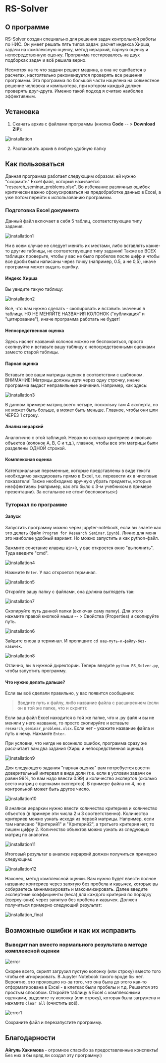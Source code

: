 # RS-Solver

## О программе

RS-Solver создан специально для решения задач контрольной работы по НИС. Он умеет решать пять типов задач: расчет индекса Хирша, задачи на комплексную оценку, метод иерархий, парную оценку и непосредственную оценку. Программа тестировалось на двух подборках задач и всё решила верно.

Несмотря на то что задачи решает машина, а она не ошибается в расчетах, настоятельно рекомендуется проверять все решения программы. Эта программа по большой части нацелена на совместное решение человека и компьютера, при котором каждый должен проверять друг-друга. Именно такой подход я считаю наиболее эффективным.

## Установка

1. Скачать архив с файлами программы (кнопка **Code** -- > **Download ZIP**):

![installation](https://user-images.githubusercontent.com/83603595/145408973-c6b19f5d-c54c-4593-908e-48612e5fede3.png)

2. Распаковать архив в любую удобную папку

## Как пользоваться

Данная программа работает следующим образом: ей нужно "скормить" Excel файл, который называется "research_seminar_problems.xlsx". Во избежание различных ошибок критически важно сфокусироваться на предобработке данных в Excel, а уже потом перейти к использованию программы.

### Подготовка Excel документа

Данный файл включает в себя 5 таблиц, соответствующие типу задания.

![installation1](https://user-images.githubusercontent.com/83603595/145411953-5bba100c-3035-4a08-bf01-fa3a60f0b80e.png)

Ни в коем случае не следует менять их местами, либо вставлять какие-то другие таблицы, не соответствующие типу задания! Также во ВСЕХ таблицах проверьте, чтобы у вас не было пробелов после цифр и чтобы все дроби были написаны через точку (например, 0.5, а не 0,5), иначе программа может выдать ошибку.

#### Индекс Хирша

Вы увидите такую таблицу:

![installation2](https://user-images.githubusercontent.com/83603595/145412595-46024aec-90b1-4510-8ffe-44268b79ff51.png)

Всё, что вам нужно сделать - скопировать и вставить значения в таблицу. НО НЕ МЕНЯЙТЕ НАЗВАНИЯ КОЛОНОК ("публикация" и "цитирование"), иначе программа работать не будет!

#### Непосредственная оценка

Здесь насчет названий колонок можно не беспокоиться, просто скопируйте и вставьте вашу таблицу с непосредственными оценками заместо старой таблицы. 

#### Парная оценка

Вставьте все ваши матрицы оценок в соответствии с шаблоном. ВНИМАНИЕ! Матрицы должны идти через одну строчку, иначе программа выдаст неправильные значения. Например, как здесь:

![installation3](https://user-images.githubusercontent.com/83603595/145416097-962d2e1f-2ec8-4e1f-8a33-398f83cd4314.png)

В данном примере матриц всего четыре, поскольку там 4 эксперта, но их может быть больше, а может быть меньше. Главное, чтобы они шли ЧЕРЕЗ 1 строку.

#### Анализ иерархий

Аналогично с этой таблицой. Неважно сколько критериев и сколько объектов (колонок A, B, C и т.д.), главное, чтобы все эти матрицы были разделены ОДНОЙ строкой.

#### Комплексная оценка

Категориальные переменные, которые представлены в виде текста необходимо закодировать прямо в Excel, т.е. перевести их в числовые показатели! Также необходимо вручную убрать предметы, которые неэффективны (например, как это было с 3-м учебником в примере презентации). За остальное не стоит беспокоиться:)

### Туториал по программе

#### Запуск

Запустить программу можно через jupyter-notebook, если вы знаете как это делать (файл `Program for Research Seminar.ipynb`). Лично для меня это наиболее удобный вариант. Но можно запустить и как python-файл.

Зажмите сочетание клавиш `Win+R`, у вас откроется окно "выполнить". Туда введите "cmd".

![installation4](https://user-images.githubusercontent.com/83603595/145417635-ece31496-5440-4247-b882-f541e58e7722.png)

Нажмите `Enter`. У вас откроется терминал.

![installation5](https://user-images.githubusercontent.com/83603595/145417988-480219e9-e46b-418f-bd01-31719f185d78.png)

Откройте вашу папку с файлами, она должна выглядеть так:

![installation7](https://user-images.githubusercontent.com/83603595/145420663-c1260b19-26ea-4d18-8fcc-ecdaa479950a.png)

Скопируйте путь данной папки (включая саму папку). Для этого нажмите правой кнопкой мыши -- > Свойства (Properties) и скопируйте путь.

![installation6](https://user-images.githubusercontent.com/83603595/145421622-905d7efa-88a6-4481-aeb3-0e54500f3ba0.png)

Зайдите снова в терминал. И пропишите `cd ваш-путь-к-файлу-без-кавычек`.

![installation8](https://user-images.githubusercontent.com/83603595/145421962-b7c486a8-ff7a-4861-b68c-f038422769c7.png)

Отлично, вы в нужной директории. Теперь введите `python RS_Solver.py`, чтобы запустить программу.

#### Что нужно делать дальше?

Если вы всё сделали правильно, у вас появится сообщение:

> Введите путь к файлу, либо название файла с расширением (если он в той же папке, что и скрипт): 

Если ваш файл Excel находится в той же папке, что и .py файл и вы не меняли у него название, то просто скопируйте и вставьте `research_seminar_problems.xlsx`. Если нет - укажите название файла и путь к нему. Нажмите `Enter`.

При условии, что нигде не возникло ошибок, программа сразу же рассчитает вам два задания (Хирш и непосредственная оценка).

![installation9](https://user-images.githubusercontent.com/83603595/145424396-2915e28f-b01b-4368-a4ca-85cff9512e36.png)


Для следующего задания "парная оценка" вам потребуется ввести доверительный интервал в виде доли (т.е. если в условии задачи он равен 99%, то вам надо ввести 0.99) и количество экспертов (сколько всего матриц с оценками экспертов). В примере файла их 4, но в контрольной может быть другое число.

![installation10](https://user-images.githubusercontent.com/83603595/145428540-69bbd940-6295-4eae-aa96-a12f1c7f10a0.png)

В анализе иерархии нужно ввести количество критериев и количество объектов (в примере эти числа 2 и 3 соответственно). Количество критериев можно узнать исходя из первой матрицы. Например, если там написано "Критерий1" и "Критерий2", а третьего критерия нет, то пишем цифру 2. Количество объектов можно узнать из следующих матриц по аналогии.

![installation11](https://user-images.githubusercontent.com/83603595/145434054-cb6dd140-397b-4837-a3a7-bd05589a302e.png)

Итоговый результат в анализе иерархий должен получиться примерно следующим:

![installation12](https://user-images.githubusercontent.com/83603595/145430803-779ab7a9-aecb-4e25-ad3c-02e51b389fb0.png)

Наконец, метод комплексной оценки. Вам нужно будет ввести полное название критериев через запятую без пробела и кавычек, которые вы собираетесь минимизировать и максимизировать. Далее введите экспертные коэффициенты (веса) для каждого критерия по порядку (сверху-вниз) через запятую без пробела и кавычек. Должен получиться примерно следующий результат:

![installation_final](https://user-images.githubusercontent.com/83603595/145433677-9d4a37c6-30f1-446e-8c10-d0d1a755a623.png)


## Возможные ошибки и как их исправить

### Выводит nan вместо нормального результата в методе комплексной оценки

![error](https://user-images.githubusercontent.com/83603595/145432123-fe876573-66cd-4613-bc16-dcc332f4e0ed.png)

Скорее всего, скрипт загрузил пустую колонку (или строку) вместо того чтобы её игнорировать. В Jupyter Notebook такого вроде бы нет. Вероятно, это произошло из-за того, что она была до этого как-то отформатирована в Excel - в клетках были пробелы и т.д. Решается это простым способом. Откройте таблицу в Excel с комплексными оценками, выделите ту колонку (или строку), которая была загружена и нажмите `clear all` (очистить всё). 

![error1](https://user-images.githubusercontent.com/83603595/145432770-8ee42741-e729-484d-9717-d4e3e6e87246.png)

Сохраните файл и перезапустите программу.

## Благодарности

**Айгуль Хакимова** - огромное спасибо за предоставленные конспекты! Без них я бы вряд ли создал эту программу:)
